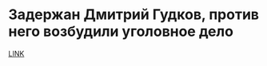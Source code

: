 # Задержан Дмитрий Гудков, против него возбудили уголовное дело



[LINK](https://varlamov.ru/4277499.html)